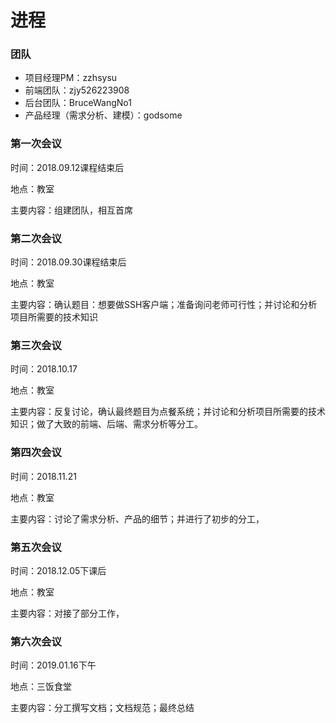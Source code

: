 # 进程

### 团队

- 项目经理PM：zzhsysu
- 前端团队：zjy526223908
- 后台团队：BruceWangNo1
- 产品经理（需求分析、建模）：godsome


### 第一次会议

时间：2018.09.12课程结束后

地点：教室

主要内容：组建团队，相互首席

### 第二次会议

时间：2018.09.30课程结束后

地点：教室

主要内容：确认题目：想要做SSH客户端；准备询问老师可行性；并讨论和分析项目所需要的技术知识

### 第三次会议

时间：2018.10.17

地点：教室

主要内容：反复讨论，确认最终题目为点餐系统；并讨论和分析项目所需要的技术知识；做了大致的前端、后端、需求分析等分工。

### 第四次会议

时间：2018.11.21

地点：教室

主要内容：讨论了需求分析、产品的细节；并进行了初步的分工，

### 第五次会议

时间：2018.12.05下课后

地点：教室

主要内容：对接了部分工作，

### 第六次会议

时间：2019.01.16下午

地点：三饭食堂

主要内容：分工撰写文档；文档规范；最终总结
